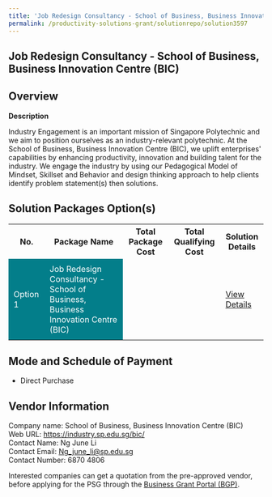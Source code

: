 ```yaml
---
title: 'Job Redesign Consultancy - School of Business, Business Innovation Centre (BIC)'
permalink: /productivity-solutions-grant/solutionrepo/solution3597
---
```


## Job Redesign Consultancy - School of Business, Business Innovation Centre (BIC)

## Overview

**Description**

Industry Engagement is an important mission of Singapore Polytechnic and we aim to position ourselves as an industry-relevant polytechnic. At the School of Business, Business Innovation Centre (BIC), we uplift enterprises' capabilities by enhancing productivity, innovation and building talent for the industry. We engage the industry by using our Pedagogical Model of Mindset, Skillset and Behavior and design thinking approach to help clients identify problem statement(s) then solutions.

## Solution Packages Option(s)

<table>
<tr>
<th><b>No.</b></th>
<th><b>Package Name</b></th>
<th><b>Total Package Cost</b></th>
<th><b>Total Qualifying Cost</b></th>
<th><b>Solution Details</b></th>
</tr>
<tr>
<td style='padding: 10px; background-color: #037E8A; color: #FFFFFF;'>Option 1</td>
<td style='padding: 10px; background-color: #037E8A; color: #FFFFFF;'>Job Redesign Consultancy - School of Business, Business Innovation Centre (BIC) </td>
<td style='padding: 10px;'></td>
<td style='padding: 10px;'></td>
<td style='padding: 10px;'><a href='https://www.gobusiness.gov.sg/images/psg/School_of_Business_BIC_Case_Study.pdf' target='_blank'>View Details</a></td>
</tr>
</table>

## Mode and Schedule of Payment

 - Direct Purchase

## Vendor Information

 Company name: School of Business, Business Innovation Centre (BIC) <br>Web URL: https://industry.sp.edu.sg/bic/ <br>Contact Name: Ng June Li <br>Contact Email: Ng_june_li@sp.edu.sg<br>Contact Number: 6870 4806 

Interested companies can get a quotation from the pre-approved vendor, before applying for the PSG through the <a href='https://www.businessgrants.gov.sg/' target='_blank' rel='noopener'>Business Grant Portal (BGP)</a>.

<script src="/jquery/resize-tables.js"></script>
